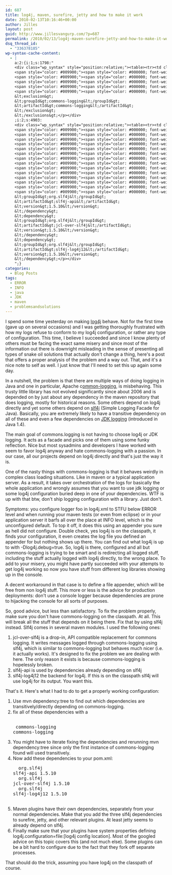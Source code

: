 ```yaml
---
id: 687
title: log4j, maven, surefire, jetty and how to make it work
date: 2010-02-13T10:16:46+00:00
author: Jilles
layout: post
guid: http://www.jillesvangurp.com/?p=687
permalink: /2010/02/13/log4j-maven-surefire-jetty-and-how-to-make-it-work/
dsq_thread_id:
  - "336378185"
wp-syntax-cache-content:
  - |
    a:2:{i:1;s:1798:"
    <div class="wp_syntax" style="position:relative;"><table><tr><td class="code"><pre class="xml" style="font-family:monospace;"><span style="color: #009900;"><span style="color: #000000; font-weight: bold;">&lt;exclusions<span style="color: #000000; font-weight: bold;">&gt;</span></span></span>
    <span style="color: #009900;"><span style="color: #000000; font-weight: bold;">&lt;exclusion<span style="color: #000000; font-weight: bold;">&gt;</span></span></span>
    <span style="color: #009900;"><span style="color: #000000; font-weight: bold;">&lt;groupId<span style="color: #000000; font-weight: bold;">&gt;</span></span></span>commons-logging<span style="color: #009900;"><span style="color: #000000; font-weight: bold;">&lt;/groupId<span style="color: #000000; font-weight: bold;">&gt;</span></span></span>
    <span style="color: #009900;"><span style="color: #000000; font-weight: bold;">&lt;artifactId<span style="color: #000000; font-weight: bold;">&gt;</span></span></span>commons-logging<span style="color: #009900;"><span style="color: #000000; font-weight: bold;">&lt;/artifactId<span style="color: #000000; font-weight: bold;">&gt;</span></span></span>
    <span style="color: #009900;"><span style="color: #000000; font-weight: bold;">&lt;/exclusion<span style="color: #000000; font-weight: bold;">&gt;</span></span></span>
    <span style="color: #009900;"><span style="color: #000000; font-weight: bold;">&lt;/exclusions<span style="color: #000000; font-weight: bold;">&gt;</span></span></span></pre></td></tr></table><p class="theCode" style="display:none;">&lt;exclusions&gt;
    &lt;exclusion&gt;
    &lt;groupId&gt;commons-logging&lt;/groupId&gt;
    &lt;artifactId&gt;commons-logging&lt;/artifactId&gt;
    &lt;/exclusion&gt;
    &lt;/exclusions&gt;</p></div>
    ;i:2;s:4903:
    <div class="wp_syntax" style="position:relative;"><table><tr><td class="code"><pre class="xml" style="font-family:monospace;"><span style="color: #009900;"><span style="color: #000000; font-weight: bold;">&lt;dependency<span style="color: #000000; font-weight: bold;">&gt;</span></span></span>
    <span style="color: #009900;"><span style="color: #000000; font-weight: bold;">&lt;groupId<span style="color: #000000; font-weight: bold;">&gt;</span></span></span>org.slf4j<span style="color: #009900;"><span style="color: #000000; font-weight: bold;">&lt;/groupId<span style="color: #000000; font-weight: bold;">&gt;</span></span></span>
    <span style="color: #009900;"><span style="color: #000000; font-weight: bold;">&lt;artifactId<span style="color: #000000; font-weight: bold;">&gt;</span></span></span>slf4j-api<span style="color: #009900;"><span style="color: #000000; font-weight: bold;">&lt;/artifactId<span style="color: #000000; font-weight: bold;">&gt;</span></span></span>
    <span style="color: #009900;"><span style="color: #000000; font-weight: bold;">&lt;version<span style="color: #000000; font-weight: bold;">&gt;</span></span></span>1.5.10<span style="color: #009900;"><span style="color: #000000; font-weight: bold;">&lt;/version<span style="color: #000000; font-weight: bold;">&gt;</span></span></span>
    <span style="color: #009900;"><span style="color: #000000; font-weight: bold;">&lt;/dependency<span style="color: #000000; font-weight: bold;">&gt;</span></span></span>
    <span style="color: #009900;"><span style="color: #000000; font-weight: bold;">&lt;dependency<span style="color: #000000; font-weight: bold;">&gt;</span></span></span>
    <span style="color: #009900;"><span style="color: #000000; font-weight: bold;">&lt;groupId<span style="color: #000000; font-weight: bold;">&gt;</span></span></span>org.slf4j<span style="color: #009900;"><span style="color: #000000; font-weight: bold;">&lt;/groupId<span style="color: #000000; font-weight: bold;">&gt;</span></span></span>
    <span style="color: #009900;"><span style="color: #000000; font-weight: bold;">&lt;artifactId<span style="color: #000000; font-weight: bold;">&gt;</span></span></span>jcl-over-slf4j<span style="color: #009900;"><span style="color: #000000; font-weight: bold;">&lt;/artifactId<span style="color: #000000; font-weight: bold;">&gt;</span></span></span>
    <span style="color: #009900;"><span style="color: #000000; font-weight: bold;">&lt;version<span style="color: #000000; font-weight: bold;">&gt;</span></span></span>1.5.10<span style="color: #009900;"><span style="color: #000000; font-weight: bold;">&lt;/version<span style="color: #000000; font-weight: bold;">&gt;</span></span></span>
    <span style="color: #009900;"><span style="color: #000000; font-weight: bold;">&lt;/dependency<span style="color: #000000; font-weight: bold;">&gt;</span></span></span>
    <span style="color: #009900;"><span style="color: #000000; font-weight: bold;">&lt;dependency<span style="color: #000000; font-weight: bold;">&gt;</span></span></span>
    <span style="color: #009900;"><span style="color: #000000; font-weight: bold;">&lt;groupId<span style="color: #000000; font-weight: bold;">&gt;</span></span></span>org.slf4j<span style="color: #009900;"><span style="color: #000000; font-weight: bold;">&lt;/groupId<span style="color: #000000; font-weight: bold;">&gt;</span></span></span>
    <span style="color: #009900;"><span style="color: #000000; font-weight: bold;">&lt;artifactId<span style="color: #000000; font-weight: bold;">&gt;</span></span></span>slf4j-log4j12<span style="color: #009900;"><span style="color: #000000; font-weight: bold;">&lt;/artifactId<span style="color: #000000; font-weight: bold;">&gt;</span></span></span>
    <span style="color: #009900;"><span style="color: #000000; font-weight: bold;">&lt;version<span style="color: #000000; font-weight: bold;">&gt;</span></span></span>1.5.10<span style="color: #009900;"><span style="color: #000000; font-weight: bold;">&lt;/version<span style="color: #000000; font-weight: bold;">&gt;</span></span></span>
    <span style="color: #009900;"><span style="color: #000000; font-weight: bold;">&lt;/dependency<span style="color: #000000; font-weight: bold;">&gt;</span></span></span></pre></td></tr></table><p class="theCode" style="display:none;">&lt;dependency&gt;
    &lt;groupId&gt;org.slf4j&lt;/groupId&gt;
    &lt;artifactId&gt;slf4j-api&lt;/artifactId&gt;
    &lt;version&gt;1.5.10&lt;/version&gt;
    &lt;/dependency&gt;
    &lt;dependency&gt;
    &lt;groupId&gt;org.slf4j&lt;/groupId&gt;
    &lt;artifactId&gt;jcl-over-slf4j&lt;/artifactId&gt;
    &lt;version&gt;1.5.10&lt;/version&gt;
    &lt;/dependency&gt;
    &lt;dependency&gt;
    &lt;groupId&gt;org.slf4j&lt;/groupId&gt;
    &lt;artifactId&gt;slf4j-log4j12&lt;/artifactId&gt;
    &lt;version&gt;1.5.10&lt;/version&gt;
    &lt;/dependency&gt;</p></div>
    ";}
categories:
  - Blog Posts
tags:
  - ERROR
  - INFO
  - java
  - JDK
  - maven
  - problemsandsolutions
---
```

I spend some time yesterday on making [log4j](http://logging.apache.org/log4j/1.2/index.html) behave. Not for the first time (gave up on several occasions) and I was getting thoroughly frustrated with how my logs refuse to conform to my log4j configuration, or rather any type of configuration. This time, I believe I succeeded and since I know plenty of others must be facing the exact same misery and since most of the information out there is downright misleading in the sense of presenting all types of snake oil solutions that actually don't change a thing, here's a post that offers a proper analysis of the problem and a way out. That, and it's a nice note to self as well. I just know that I'll need to set this up again some day.

In a nutshell, the problem is that there are multiple ways of doing logging in Java and one in particular, Apache c[ommon-logging](http://commons.apache.org/logging/), is misbehaving. This trusty little library has not evolved significantly since about 2006 and is depended on by just about any dependency in the maven repository that does logging, mostly for historical reasons. Some others depend on log4j directly and yet some others depend on [slf4j](http://www.slf4j.org/) (Simple Logging Facade for Java). Basically, you are extremely likely to have a transitive dependency on all of these and even a few dependencies on [JDK logging](http://java.sun.com/j2se/1.4.2/docs/guide/util/logging/overview.html) (introduced in Java 1.4).  

The main goal of commons.logging is not having to choose log4j or JDK logging. It acts as a facade and picks one of them using some funky reflection. Nice but most sysadmins and developers I have worked with seem to favor log4j anyway and hate commons-logging with a passion. In our case, all our projects depend on log4j directly and that's just the way it is.

One of the nasty things with commons-logging is that it behaves weirdly in complex class loading situations. Like in maven or a typical application server. As a result, it takes over orchestration of the logs for basically the whole application and wrongly assumes that you want to use jdk logging or some log4j configuration buried deep in one of your dependencies. WTF is up with that btw, don't ship logging configuration with a library. Just don't. 

Symptoms: you configure logger foo in log4j.xml to STFU below ERROR level and when running your maven tests (or even from eclipse) or in your application server it barfs all over the place at INFO level, which is the unconfigured default. To top it off, it does this using an appender you sure as hell did not configure. Double check, yes log4j is on the classpath, it finds your configuration, it even creates the log file you defined an appender for but nothing shows up there. You can find out what log4j is up to with -Dlog4j.debug=true.  So, log4j is there, configured and all but commons-logging is trying to be smart and is redirecting all logged stuff, including the stuff actually logged with log4j directly, to the wrong place. To add to your misery, you might have partly succeeded with your attempts to get log4j working so now you have stuff from different log libraries showing up in the console. 

A decent workaround in that case is to define a file appender, which will be free from non log4j stuff. This more or less is the advice for production deployments: don't use a console logger because dependencies are prone to hijacking the console for all sorts of purposes. 

So, good advice, but less than satisfactory. To fix the problem properly, make sure you don't have commons-logging on the classpath. At all. This will break all the stuff that depends on it being there. Fix that by using slf4j instead. Slf4j comes in several maven modules. I used the following ones:

1. jcl-over-slf4j is a drop-in, API compatible replacement for commons logging. It writes messages logged through commons-logging using slf4j, which is similar to commons-logging  but behaves much nicer (i.e. it actually works). It's designed to fix the problem we are dealing with  here. The only reason it exists is because commons-logging is hopelessly broken.
1. slf4j-api is used by dependencies already depending on slf4j
1. slf4j-log4j12 the backend for log4j. If this is on the classpath slf4j will use log4j for its output. You want this.

That's it. Here's what I had to do to get a properly working configuration:

1. Use mvn dependency:tree to find out which dependencies are transitively/directly depending on commons-logging.
1. fix all of these dependencies with a  <pre lang="xml"> <exclusions>     <exclusion>         <groupId>commons-logging</groupId>         <artifactId>commons-logging</artifactId>     </exclusion> </exclusions> </pre>  
1. You might have to iterate fixing the dependencies and rerunning mvn dependency:tree since only the first instance of commons-logging found will used transitively.  	<li>Now add these dependencies to your pom.xml: <pre lang="xml"> <dependency>     <groupId>org.slf4j</groupId>     <artifactId>slf4j-api</artifactId>     <version>1.5.10</version> </dependency>                 <dependency>     <groupId>org.slf4j</groupId>     <artifactId>jcl-over-slf4j</artifactId>     <version>1.5.10</version> </dependency> <dependency>     <groupId>org.slf4j</groupId>     <artifactId>slf4j-log4j12</artifactId>     <version>1.5.10</version> </dependency> </pre> 
1. Maven plugins have their own dependencies, separately from your normal dependencies. Make that you add the three slf4j dependencies to surefire, jetty, and other relevant plugins. At least jetty seems to already depend on slf4j.
1. Finally make sure that your plugins have system properties defining log4j.configuration=file:[log4j config location]. Most of the googled advice on this topic covers this (and not much else). Some plugins can be a bit hard to configure due to the fact that they fork off separate processes.

That should do the trick, assuming you have log4j on the classpath of course.